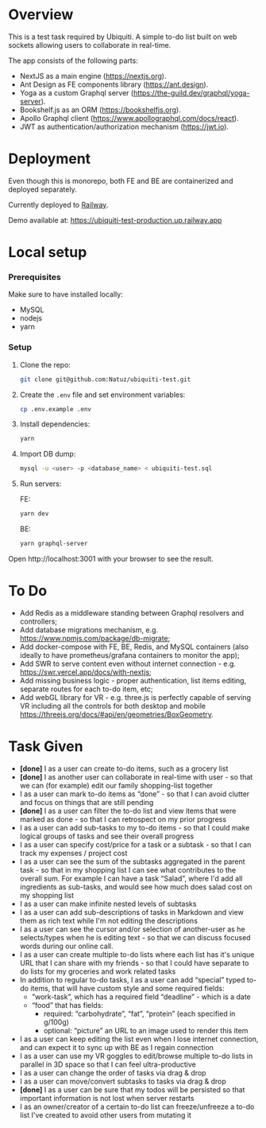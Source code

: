 # Overview

This is a test task required by Ubiquiti. A simple to-do list built on web sockets allowing users to collaborate in real-time.

The app consists of the following parts:

* NextJS as a main engine (https://nextjs.org).
* Ant Design as FE components library (https://ant.design).
* Yoga as a custom Graphql server (https://the-guild.dev/graphql/yoga-server).
* Bookshelf.js as an ORM (https://bookshelfjs.org).
* Apollo Graphql client (https://www.apollographql.com/docs/react).
* JWT as authentication/authorization mechanism (https://jwt.io).

# Deployment

Even though this is monorepo, both FE and BE are containerized and deployed separately.

Currently deployed to [Railway](https://railway.app/).

Demo available at: https://ubiquiti-test-production.up.railway.app

# Local setup

### Prerequisites
Make sure to have installed locally:
* MySQL
* nodejs
* yarn

### Setup
1. Clone the repo:
    ```bash
    git clone git@github.com:Natuz/ubiquiti-test.git
    ```

2. Create the `.env` file and set environment variables:
    ```bash
    cp .env.example .env
    ```
3. Install dependencies:
    ```bash
    yarn
    ```

4. Import DB dump:
    ```bash
    mysql -u <user> -p <database_name> < ubiquiti-test.sql
    ```

5. Run servers:

    FE:
    ```bash
    yarn dev
    ```
    BE:
    ```bash
    yarn graphql-server
    ```

Open http://localhost:3001 with your browser to see the result.

# To Do

* Add Redis as a middleware standing between Graphql resolvers and controllers;
* Add database migrations mechanism, e.g. https://www.npmjs.com/package/db-migrate;
* Add docker-compose with FE, BE, Redis, and MySQL containers (also ideally to have prometheus/grafana containers to monitor the app);
* Add SWR to serve content even without internet connection - e.g. https://swr.vercel.app/docs/with-nextjs;
* Add missing business logic - proper authentication, list items editing, separate routes for each to-do item, etc;
* Add webGL library for VR - e.g. three.js is perfectly capable of serving VR including all the controls for both desktop and mobile https://threejs.org/docs/#api/en/geometries/BoxGeometry.

# Task Given

* **[done]** I as a user can create to-do items, such as a grocery list
* **[done]** I as another user can collaborate in real-time with user - so that we can
(for example) edit our family shopping-list together
* I as a user can mark to-do items as “done” - so that I can avoid clutter and focus on
things that are still pending
* **[done]** I as a user can filter the to-do list and view items that were marked as done - so that I
can retrospect on my prior progress
* I as a user can add sub-tasks to my to-do items - so that I could make logical groups of
tasks and see their overall progress
* I as a user can specify cost/price for a task or a subtask - so that I can track my
expenses / project cost
* I as a user can see the sum of the subtasks aggregated in the parent task - so that in my
shopping list I can see what contributes to the overall sum. For example I can have a
task “Salad”, where I'd add all ingredients as sub-tasks, and would see how much does
salad cost on my shopping list
* I as a user can make infinite nested levels of subtasks
* I as a user can add sub-descriptions of tasks in Markdown and view them as rich text
while I'm not editing the descriptions
* I as a user can see the cursor and/or selection of another-user as he selects/types when
he is editing text - so that we can discuss focused words during our online call.
* I as a user can create multiple to-do lists where each list has it's unique URL that I can
share with my friends - so that I could have separate to do lists for my groceries and
work related tasks
* In addition to regular to-do tasks, I as a user can add “special” typed to-do items, that will
have custom style and some required fields:
    * ”work-task”, which has a required field “deadline” - which is a date
    * “food” that has fields:
        * required: “carbohydrate”, “fat”, “protein” (each specified in g/100g)
        * optional: “picture” an URL to an image used to render this item
* I as a user can keep editing the list even when I lose internet connection, and can expect
it to sync up with BE as I regain connection
* I as a user can use my VR goggles to edit/browse multiple to-do lists in parallel in 3D
space so that I can feel ultra-productive
* I as a user can change the order of tasks via drag & drop
* I as a user can move/convert subtasks to tasks via drag & drop
* **[done]** I as a user can be sure that my todos will be persisted so that important information is
not lost when server restarts
* I as an owner/creator of a certain to-do list can freeze/unfreeze a to-do list I've created to
avoid other users from mutating it

